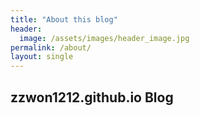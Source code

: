 ```yaml
---
title: "About this blog"
header:
  image: /assets/images/header_image.jpg
permalink: /about/
layout: single
---
```


## zzwon1212.github.io Blog
